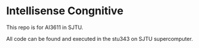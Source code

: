 # Intellisense Congnitive
This repo is for AI3611 in SJTU.

All code can be found and executed in the stu343 on SJTU supercomputer.